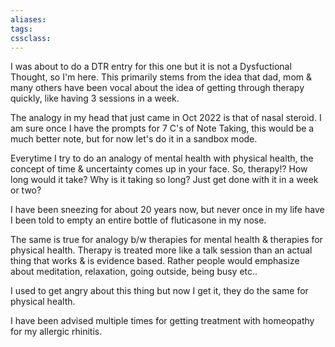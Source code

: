 ```yaml
---
aliases:
tags: 
cssclass:
---
```


I was about to do a DTR entry for this one but it is not a Dysfuctional Thought, so I'm here.
This primarily stems from the idea that dad, mom & many others have been vocal about the idea of getting through therapy quickly, like having 3 sessions in a week. 

The analogy in my head that just came in Oct 2022 is that of nasal steroid.
I am sure once I have the prompts for 7 C's of Note Taking, this would be a much better note, but for now let's do it in a sandbox mode.

Everytime I try to do an analogy of mental health with physical health, the concept of time & uncertainty comes up in your face.
So, therapy!? 
How long would it take?
Why is it taking so long?
Just get done with it in a week or two?

I have been sneezing for about 20 years now, but never once in my life have I been told to empty an entire bottle of fluticasone in my nose.

The same is true for analogy b/w therapies for mental health & therapies for physical health.
Therapy is treated more like a talk session than an actual thing that works & is evidence based. Rather people would emphasize about meditation, relaxation, going outside, being busy etc..

I used to get angry about this thing but now I get it, they do the same for physical health.

I have been advised multiple times for getting treatment with homeopathy for my allergic rhinitis.



